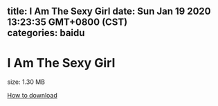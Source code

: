 
title: I Am The Sexy Girl
date: Sun Jan 19 2020 13:23:35 GMT+0800 (CST)    
categories: baidu
---

# I Am The Sexy Girl
size: 1.30 MB
 
 

[How to download](https://bpcam.bemobtrk.com/go/2ceec3aa-1ca2-46d6-b9ff-aaa5c184517c?jno=40)